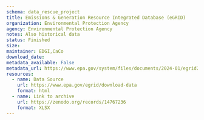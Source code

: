 ```yaml
---
schema: data_rescue_project 
title: Emissions & Generation Resource Integrated Database (eGRID)
organization: Environmental Protection Agency
agency: Environmental Protection Agency
notes: Also historical data
status: Finished
size: 
maintainer: EDGI,CaCo
download_date: 
metadata_available: False
metadata_url: https://www.epa.gov/system/files/documents/2024-01/egrid2022_technical_guide.pdf
resources:
  - name: Data Source
    url: https://www.epa.gov/egrid/download-data
    format: html
  - name: Link to archive
    url: https://zenodo.org/records/14767236
    format: XLSX
---
```


